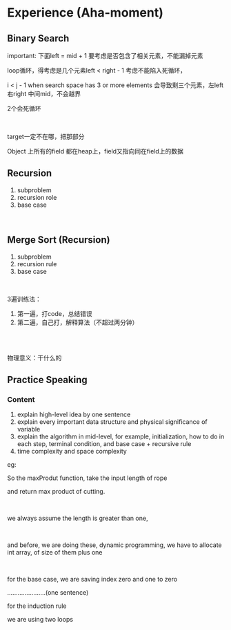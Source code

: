 # Experience (Aha-moment)

## Binary Search

important: 下面left = mid + 1 要考虑是否包含了相关元素，不能漏掉元素

loop循环，得考虑是几个元素left < right - 1 考虑不能陷入死循环，

i < j - 1   when search space has 3 or more elements 会导致剩三个元素，左left 右right 中间mid，不会越界

2个会死循环								

​							

target一定不在哪，把那部分





Object 上所有的field 都在heap上，field又指向同在field上的数据





## Recursion

1. subproblem
2. recursion role
3. base case

<br>

## Merge Sort (Recursion)

1. subproblem
2. recursion rule
3. base case

<br>

3遍训练法：

1. 第一遍，打code，总结错误
2. 第二遍，自己打，解释算法（不超过两分钟）

<br>



<br>

物理意义：干什么的

## Practice Speaking

### Content

1. explain high-level idea by one sentence
2. explain every important data structure and physical significance of variable
3. explain the algorithm in mid-level, for example, initialization, how to do in each step, terminal condition, and base case + recursive rule
4. time complexity and space complexity

eg: 

So the maxProdut function, take the input length of rope

and return max product of cutting.

<br>

we always assume the length is greater than one,

<br>

and before, we are doing these,  dynamic programming, we have to allocate int array, of size of them plus one 

<br>

for the base case, we are saving index zero and one to zero

......................(one sentence)

for the induction rule

we are using two loops